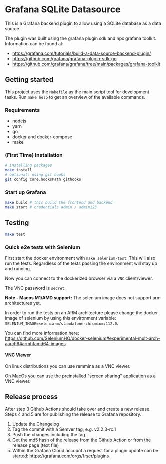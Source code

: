 # Grafana SQLite Datasource

This is a Grafana backend plugin to allow using a SQLite database as a data source.

The plugin was built using the grafana plugin sdk and npx grafana toolkit. Information can be
found at:

- <https://grafana.com/tutorials/build-a-data-source-backend-plugin/>
- <https://github.com/grafana/grafana-plugin-sdk-go>
- <https://github.com/grafana/grafana/tree/main/packages/grafana-toolkit>

## Getting started

This project uses the `Makefile` as the main script tool for development tasks. Run `make help` to
get an overview of the available commands.

### Requirements

- nodejs
- yarn
- go
- docker and docker-compose
- make

### (First Time) Installation

```sh
# installing packages
make install
# optional: using git hooks
git config core.hooksPath githooks
```

### Start up Grafana

```sh
make build # this build the frontend and backend
make start # credentials admin / admin123
```

## Testing

```sh
make test
```

### Quick e2e tests with Selenium

First start the docker environment with `make selenium-test`. This will also run the tests.
Regardless of the tests passing the environment will stay up and running.

Now you can connect to the dockerized browser via a `VNC` client/viewer.

The VNC password is `secret`.

**Note - Macos M1/AMD support:** The selenium image does not support arm architectures yet.

In order to run the tests on an ARM architecture please change the docker image of selenium by using this environment variable:
`SELENIUM_IMAGE=seleniarm/standalone-chromium:112.0`.

You can find more information here: <https://github.com/SeleniumHQ/docker-selenium#experimental-mult-arch-aarch64armhfamd64-images>

#### VNC Viewer

On linux distributions you can use remmina as a VNC viewer.

On MacOs you can use the preinstalled "screen sharing" application as a VNC viewer.

## Release process

After step 3 Github Actions should take over and create a new release.
Steps 4 and 5 are for publishing the release to Grafana repository.

1. Update the Changelog
2. Tag the commit with a Semver tag, e.g. v2.2.3-rc.1
3. Push the changes including the tag
4. Get the md5 hash of the release from the Github Action or from the release page (text file)
5. Within the Grafana Cloud account a request for a plugin update can be started:
   <https://grafana.com/orgs/frser/plugins>

